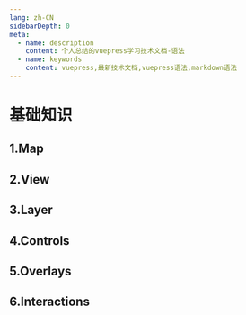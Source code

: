 ```yaml
---
lang: zh-CN
sidebarDepth: 0
meta:
  - name: description
    content: 个人总结的vuepress学习技术文档-语法
  - name: keywords
    content: vuepress,最新技术文档,vuepress语法,markdown语法
---
```


# 基础知识

<xminder />

## 1.Map

## 2.View

## 3.Layer

## 4.Controls

## 5.Overlays

## 6.Interactions
